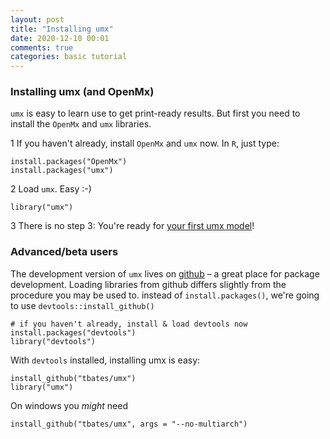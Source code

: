 ```yaml
---
layout: post
title: "Installing umx"
date: 2020-12-10 00:01
comments: true
categories: basic tutorial
---
```


<a name="top"></a>
### Installing umx (and OpenMx)

`umx` is easy to learn use to get print-ready results. But first you need to install the `OpenMx` and `umx` libraries.

1 If you haven't already, install `OpenMx` and `umx` now. In `R`, just type:

``` splus
install.packages("OpenMx")
install.packages("umx")
```

2 Load `umx`. Easy :-)

``` splus
library("umx")
```

3 There is no step 3: You're ready for [your first umx model](/models/tutorial/2020/11/30/First-steps.html)!

### Advanced/beta users

The development version of `umx` lives on [github](http://github.com/tbates/umx) – a great place for package development. Loading libraries from github differs slightly from the procedure you may be used to. instead of `install.packages()`, we're going to use `devtools::install_github()`

``` splus
# if you haven't already, install & load devtools now
install.packages("devtools")
library("devtools")
```

With `devtools` installed, installing umx is easy:

``` splus
install_github("tbates/umx")
library("umx")
```

On windows you *might* need

``` splus
install_github("tbates/umx", args = "--no-multiarch")
```
